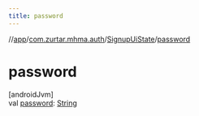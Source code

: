 ```yaml
---
title: password
---
```

//[app](../../../index.html)/[com.zurtar.mhma.auth](../index.html)/[SignupUiState](index.html)/[password](password.html)



# password



[androidJvm]\
val [password](password.html): [String](https://kotlinlang.org/api/core/kotlin-stdlib/kotlin/-string/index.html)



